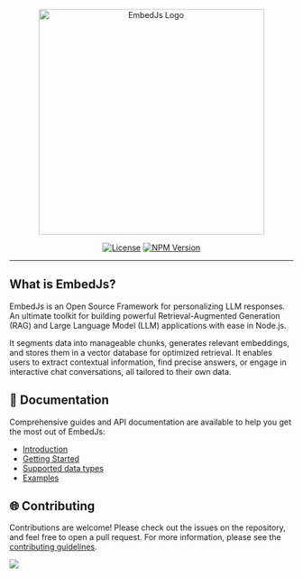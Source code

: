 <p align="center">
    <img src="docs/logo/dark.webp" width="400px" alt="EmbedJs Logo">
</p>

<p align="center">
    <a href="https://www.npmjs.com/package/@llm-tools/embedjs"  target="_blank"><img alt="License" src="https://img.shields.io/npm/l/%40llm-tools%2Fembedjs?style=for-the-badge"></a>
    <a href="https://www.npmjs.com/package/@llm-tools/embedjs"  target="_blank"><img alt="NPM Version" src="https://img.shields.io/npm/v/%40llm-tools/embedjs?style=for-the-badge"></a>
</p>

<hr />

## What is EmbedJs?

EmbedJs is an Open Source Framework for personalizing LLM responses. An ultimate toolkit for building powerful Retrieval-Augmented Generation (RAG) and Large Language Model (LLM) applications with ease in Node.js.

It segments data into manageable chunks, generates relevant embeddings, and stores them in a vector database for optimized retrieval. It enables users to extract contextual information, find precise answers, or engage in interactive chat conversations, all tailored to their own data.

## 📖 Documentation

Comprehensive guides and API documentation are available to help you get the most out of EmbedJs:

- [Introduction](https://llm-tools.mintlify.app/get-started/introduction#what-is-embedjs)
- [Getting Started](https://llm-tools.mintlify.app/get-started/quickstart)
- [Supported data types](https://llm-tools.mintlify.app/components/data-sources/overview)
- [Examples](https://llm-tools.mintlify.app/examples)

## 🌐 Contributing

Contributions are welcome! Please check out the issues on the repository, and feel free to open a pull request.
For more information, please see the [contributing guidelines](CONTRIBUTING.md).

<a href="https://github.com/llm-tools/embedjs/graphs/contributors">
  <img src="https://contrib.rocks/image?repo=llm-tools/embedJs" />
</a>
